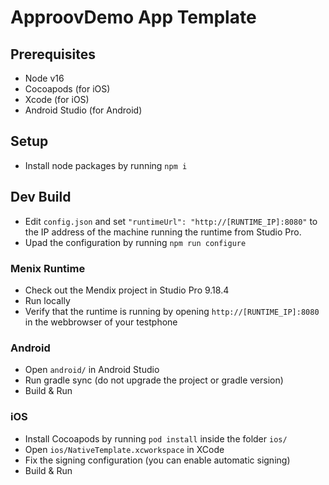 # ApproovDemo App Template
 
## Prerequisites

* Node v16
* Cocoapods (for iOS)
* Xcode (for iOS)
* Android Studio (for Android)

## Setup

* Install node packages by running `npm i`

## Dev Build

* Edit `config.json` and set `"runtimeUrl": "http://[RUNTIME_IP]:8080"` to the IP address of the machine running the runtime from Studio Pro.
* Upad the configuration by running `npm run configure`

### Menix Runtime

* Check out the Mendix project in Studio Pro 9.18.4
* Run locally
* Verify that the runtime is running by opening `http://[RUNTIME_IP]:8080` in the webbrowser of your testphone

### Android

* Open `android/` in Android Studio
* Run gradle sync (do not upgrade the project or gradle version)
* Build & Run

### iOS

* Install Cocoapods by running `pod install` inside the folder `ios/`
* Open `ios/NativeTemplate.xcworkspace` in XCode
* Fix the signing configuration (you can enable automatic signing)
* Build & Run

